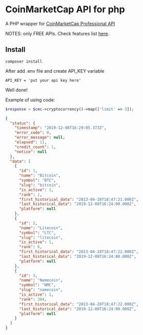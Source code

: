 # CoinMarketCap API for php

A PHP wrapper for [CoinMarketCap Professional API](https://pro.coinmarketcap.com/api/v1)

NOTES: only FREE APIs. Check features list [here](https://pro.coinmarketcap.com/features).

## Install

```
composer install
```

After add .env file and create API_KEY variable

```
API_KEY = 'put your api key here'
```

Well done!

Example of using code:
```php
$response = $cmc->cryptocurrency()->map(['limit' => 3]);
```

```json
{
  "status": {
    "timestamp": "2019-12-08T16:29:05.373Z",
    "error_code": 0,
    "error_message": null,
    "elapsed": 11,
    "credit_count": 1,
    "notice": null
  },
  "data": [
    {
      "id": 1,
      "name": "Bitcoin",
      "symbol": "BTC",
      "slug": "bitcoin",
      "is_active": 1,
      "rank": 1,
      "first_historical_data": "2013-04-28T18:47:21.000Z",
      "last_historical_data": "2019-12-08T16:24:00.000Z",
      "platform": null
    },
    {
      "id": 2,
      "name": "Litecoin",
      "symbol": "LTC",
      "slug": "litecoin",
      "is_active": 1,
      "rank": 6,
      "first_historical_data": "2013-04-28T18:47:22.000Z",
      "last_historical_data": "2019-12-08T16:24:00.000Z",
      "platform": null
    },
    {
      "id": 3,
      "name": "Namecoin",
      "symbol": "NMC",
      "slug": "namecoin",
      "is_active": 1,
      "rank": 384,
      "first_historical_data": "2013-04-28T18:47:22.000Z",
      "last_historical_data": "2019-12-08T16:24:00.000Z",
      "platform": null
    }
  ]
}
```

